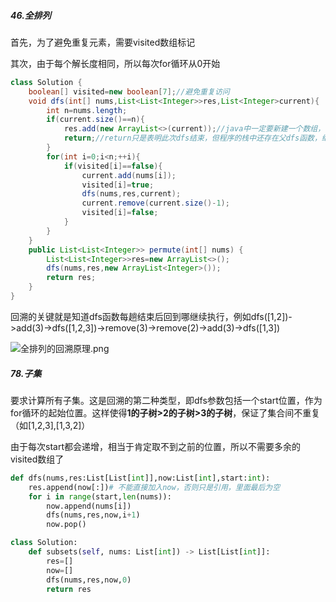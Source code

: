 ##### 46.全排列

首先，为了避免重复元素，需要visited数组标记

其次，由于每个解长度相同，所以每次for循环从0开始

```java
class Solution {
    boolean[] visited=new boolean[7];//避免重复访问
    void dfs(int[] nums,List<List<Integer>>res,List<Integer>current){
        int n=nums.length;
        if(current.size()==n){
            res.add(new ArrayList<>(current));//java中一定要新建一个数组，否则跟随原来的变化
            return;//return只是表明此次dfs结束，但程序的栈中还存在父dfs函数，继续执行
        }
        for(int i=0;i<n;++i){
            if(visited[i]==false){
                current.add(nums[i]);
                visited[i]=true;
                dfs(nums,res,current);
                current.remove(current.size()-1);
                visited[i]=false;
            }
        }
    }
    public List<List<Integer>> permute(int[] nums) {
        List<List<Integer>>res=new ArrayList<>();
        dfs(nums,res,new ArrayList<Integer>());
        return res;
    }
}
```
回溯的关键就是知道dfs函数每趟结束后回到哪继续执行，例如dfs([1,2])->add(3)->dfs([1,2,3])->remove(3)->remove(2)->add(3)->dfs([1,3])

![全排列的回溯原理.png](https://pic.leetcode-cn.com/1648096830-EfPcLs-%E5%85%A8%E6%8E%92%E5%88%97%E7%9A%84%E5%9B%9E%E6%BA%AF%E5%8E%9F%E7%90%86.png)

##### 78.子集

要求计算所有子集。这是回溯的第二种类型，即dfs参数包括一个start位置，作为for循环的起始位置。这样使得**1的子树>2的子树>3的子树**，保证了集合间不重复（如[1,2,3],[1,3,2]）

由于每次start都会递增，相当于肯定取不到之前的位置，所以不需要多余的visited数组了

```python
def dfs(nums,res:List[List[int]],now:List[int],start:int):
    res.append(now[:])# 不能直接加入now，否则只是引用，里面最后为空
    for i in range(start,len(nums)):
        now.append(nums[i])
        dfs(nums,res,now,i+1)
        now.pop()

class Solution:
    def subsets(self, nums: List[int]) -> List[List[int]]:
        res=[]
        now=[]
        dfs(nums,res,now,0)
        return res
```

